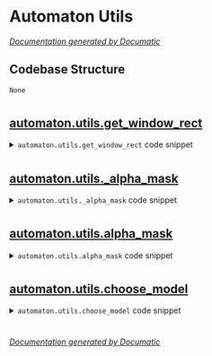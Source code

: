 # Automaton Utils

[_Documentation generated by Documatic_](https://www.documatic.com)

<!---Documatic-section-Codebase Structure-start--->
## Codebase Structure

<!---Documatic-block-system_architecture-start--->
```mermaid
None
```
<!---Documatic-block-system_architecture-end--->

# #
<!---Documatic-section-Codebase Structure-end--->

<!---Documatic-section-automaton.utils.get_window_rect-start--->
## [automaton.utils.get_window_rect](3-automaton_utils.md#automaton.utils.get_window_rect)

<!---Documatic-section-get_window_rect-start--->
<!---Documatic-block-automaton.utils.get_window_rect-start--->
<details>
	<summary><code>automaton.utils.get_window_rect</code> code snippet</summary>

```python
def get_window_rect(hwnd):
    rect = wintypes.RECT()
    DWMWA_EXTENDED_FRAME_BOUNDS = 9
    ctypes.windll.dwmapi.DwmGetWindowAttribute(wintypes.HWND(hwnd), ctypes.wintypes.DWORD(DWMWA_EXTENDED_FRAME_BOUNDS), ctypes.byref(rect), ctypes.sizeof(rect))
    return (rect.left, rect.top, rect.right, rect.bottom)
```
</details>
<!---Documatic-block-automaton.utils.get_window_rect-end--->
<!---Documatic-section-get_window_rect-end--->

# #
<!---Documatic-section-automaton.utils.get_window_rect-end--->

<!---Documatic-section-automaton.utils._alpha_mask-start--->
## [automaton.utils._alpha_mask](3-automaton_utils.md#automaton.utils._alpha_mask)

<!---Documatic-section-_alpha_mask-start--->
<!---Documatic-block-automaton.utils._alpha_mask-start--->
<details>
	<summary><code>automaton.utils._alpha_mask</code> code snippet</summary>

```python
def _alpha_mask(bgra):
    if configs['use-alpha']:
        (image, alpha) = (bgra[..., :3] >> 4, bgra[..., 3] >> 4)
        np.multiply(image[..., 0], alpha, out=image[..., 0])
        np.multiply(image[..., 1], alpha, out=image[..., 1])
        np.multiply(image[..., 2], alpha, out=image[..., 2])
    else:
        image = bgra[..., :3]
    return image
```
</details>
<!---Documatic-block-automaton.utils._alpha_mask-end--->
<!---Documatic-section-_alpha_mask-end--->

# #
<!---Documatic-section-automaton.utils._alpha_mask-end--->

<!---Documatic-section-automaton.utils.alpha_mask-start--->
## [automaton.utils.alpha_mask](3-automaton_utils.md#automaton.utils.alpha_mask)

<!---Documatic-section-alpha_mask-start--->
<!---Documatic-block-automaton.utils.alpha_mask-start--->
<details>
	<summary><code>automaton.utils.alpha_mask</code> code snippet</summary>

```python
def alpha_mask(bgra):
    if configs['use-alpha']:
        alpha = bgra[..., 3]
        image = bgra[..., :3].astype(np.uint16)
        for ch in range(3):
            image[..., ch] *= alpha
        image = (image // 255).astype(np.uint8)
    else:
        image = bgra[..., :3]
    if configs['gray-only']:
        image = cv2.cvtColor(cv2.cvtColor(image, cv2.COLOR_BGR2GRAY), cv2.COLOR_GRAY2BGR)
    return image
```
</details>
<!---Documatic-block-automaton.utils.alpha_mask-end--->
<!---Documatic-section-alpha_mask-end--->

# #
<!---Documatic-section-automaton.utils.alpha_mask-end--->

<!---Documatic-section-automaton.utils.choose_model-start--->
## [automaton.utils.choose_model](3-automaton_utils.md#automaton.utils.choose_model)

<!---Documatic-section-choose_model-start--->
<!---Documatic-block-automaton.utils.choose_model-start--->
<details>
	<summary><code>automaton.utils.choose_model</code> code snippet</summary>

```python
def choose_model(screen):
    if len(np.unique(screen[..., 3])) == 1:
        return 'rgb'
    return 'alpha'
```
</details>
<!---Documatic-block-automaton.utils.choose_model-end--->
<!---Documatic-section-choose_model-end--->

# #
<!---Documatic-section-automaton.utils.choose_model-end--->

[_Documentation generated by Documatic_](https://www.documatic.com)